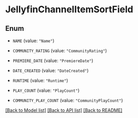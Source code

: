 # JellyfinChannelItemSortField

## Enum


* `NAME` (value: `"Name"`)

* `COMMUNITY_RATING` (value: `"CommunityRating"`)

* `PREMIERE_DATE` (value: `"PremiereDate"`)

* `DATE_CREATED` (value: `"DateCreated"`)

* `RUNTIME` (value: `"Runtime"`)

* `PLAY_COUNT` (value: `"PlayCount"`)

* `COMMUNITY_PLAY_COUNT` (value: `"CommunityPlayCount"`)


[[Back to Model list]](../README.md#documentation-for-models) [[Back to API list]](../README.md#documentation-for-api-endpoints) [[Back to README]](../README.md)


